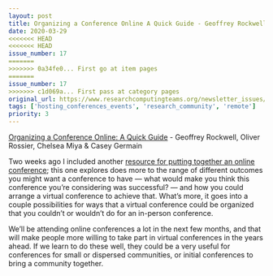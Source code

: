 ```yaml
---
layout: post
title: Organizing a Conference Online A Quick Guide - Geoffrey Rockwell, Oliver Rossier, Chelsea Miya & Casey Germain
date: 2020-03-29
<<<<<<< HEAD
<<<<<<< HEAD
issue_number: 17
=======
>>>>>>> 0a34fe0... First go at item pages
=======
issue_number: 17
>>>>>>> c1d069a... First pass at category pages
original_url: https://www.researchcomputingteams.org/newsletter_issues/0017
tags: ['hosting_conferences_events', 'research_community', 'remote']
priority: 3
---
```


<!-- markdownlint-disable MD033 -->
<!-- markdownlint-disable MD041 -->
<!-- markdownlint-disable MD049 -->

[Organizing a Conference Online: A Quick Guide](https://philosophi.ca/pmwiki.php/Main/OrganizingAConferenceOnline) - Geoffrey Rockwell, Oliver Rossier, Chelsea Miya & Casey Germain

Two weeks ago I included another [resource for putting together an online conference](https://docs.google.com/document/d/1EABkSzEdJk5cmMLETpSbXaeDXmFwcTz7SUXP_C3dN9k/edit#); this one explores does more to the range of different outcomes you might want a conference to have — what would make you think this conference you’re considering was successful? —  and how you could arrange a virtual conference to achieve that.  What’s more, it goes into a couple possibilities for ways that a virtual conference could be organized that you couldn’t or wouldn’t do for an in-person conference.

We’ll be attending online conferences a lot in the next few months, and that will make people more willing to take part in virtual conferences in the years ahead.  If we learn to do these well, they could be a very useful for conferences for small or dispersed communities, or initial conferences to bring a community together.

